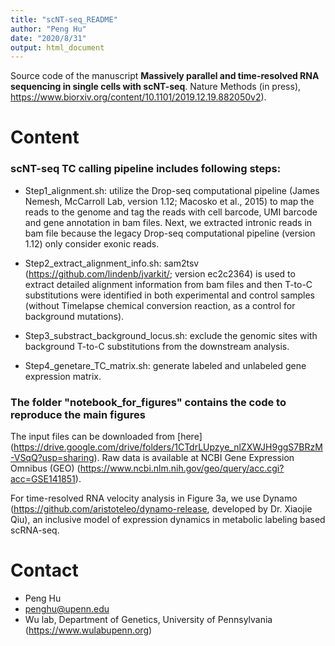```yaml
---
title: "scNT-seq_README"
author: "Peng Hu"
date: "2020/8/31"
output: html_document
---
```


Source code of the manuscript **Massively parallel and time-resolved RNA sequencing in single cells with scNT-seq**. Nature Methods (in press), https://www.biorxiv.org/content/10.1101/2019.12.19.882050v2).

# Content

### scNT-seq TC calling pipeline includes following steps:

- Step1_alignment.sh: utilize the Drop-seq computational pipeline (James Nemesh, McCarroll Lab, version 1.12; Macosko et al., 2015) to map the reads to the genome and tag the reads with cell barcode, UMI barcode and gene annotation in bam files. Next, we extracted intronic reads in bam file because the legacy Drop-seq computational pipeline (version 1.12) only consider exonic reads.

- Step2_extract_alignment_info.sh: sam2tsv (https://github.com/lindenb/jvarkit/; version ec2c2364) is used to extract detailed alignment information from bam files and then T-to-C substitutions were identified in both experimental and control samples (without Timelapse chemical conversion reaction, as a control for background mutations).

- Step3_substract_background_locus.sh: exclude the genomic sites with background T-to-C substitutions from the downstream analysis.

- Step4_genetare_TC_matrix.sh: generate labeled and unlabeled gene expression matrix.

### The folder "notebook_for_figures" contains the code to reproduce the main figures

The input files can be downloaded from [here] (https://drive.google.com/drive/folders/1CTdrLUpzye_nlZXWJH9ggS7BRzM-VSqQ?usp=sharing).
Raw data is available at NCBI Gene Expression Omnibus (GEO) (https://www.ncbi.nlm.nih.gov/geo/query/acc.cgi?acc=GSE141851).

For time-resolved RNA velocity analysis in Figure 3a, we use Dynamo (https://github.com/aristoteleo/dynamo-release, developed by Dr. Xiaojie Qiu), an inclusive model of expression dynamics in metabolic labeling based scRNA-seq. 


# Contact
* Peng Hu
* penghu@upenn.edu
* Wu lab, Department of Genetics, University of Pennsylvania (https://www.wulabupenn.org)


